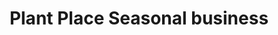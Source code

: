 ---
title: "Plant Place Seasonal business"
url: /vinalhaven/plant-place-seasonal-business/
shop: Allgemein
---
